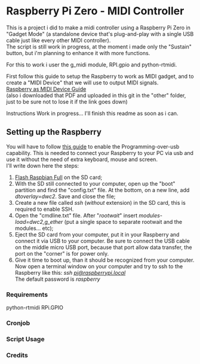 
# Raspberry Pi Zero - MIDI Controller

This is a project i did to make a midi controller using a Raspberry Pi Zero in "Gadget Mode" (a standalone device that's plug-and-play with a single USB cable just like every other MIDI controller).\
The script is still work in progress, at the moment i made only the "Sustain" button, but i'm planning to enhance it with more functions.

For this to work i user the g_midi module, RPI.gpio and python-rtmidi.

First follow this guide to setup the Raspberry to work as MIDI gadget, and to create a "MIDI Device" that we will use to output MIDI signals.\
[Raspberry as MIDI Device Guide](https://ixdlab.itu.dk/wp-content/uploads/sites/17/2017/10/Setting-Up-Raspberry-Pi-for-MIDI.pdf)\
(also i downloaded that PDF and uploaded in this git in the "other" folder, just to be sure not to lose it if the link goes down)

Instructions Work in progress... I'll finish this readme as soon as i can.


## Setting up the Raspberry
You will have to follow [this guide](https://blog.gbaman.info/?p=791) to enable the Programming-over-usb capability. This is needed to connect your Raspberry to your PC via usb and use it without the need of extra keyboard, mouse and screen.\
I'll write down here the steps:
1. [Flash Raspbian Full](https://www.raspberrypi.org/downloads/raspbian/) on the SD card;
2. With the SD still connected to your computer, open up the "boot" partition and find the "config.txt" file. At the bottom, on a new line, add *dtoverlay=dwc2*. Save and close the file;
3. Create a new file called *ssh* (*without* extension) in the SD card, this is required to enable SSH.
4. Open the "cmdline.txt" file. After "*rootwait*" insert *modules-load=dwc2,g_ether* (put a single space to separate rootwait and the modules... etc);
5. Eject the SD card from your computer, put it in your Raspberry and connect it via USB to your computer. Be sure to connect the USB cable on the middle micro USB port, because that port allow data transfer, the port on the "corner" is for power only.
6. Give it time to boot up, than it should be recognized from your computer. Now open a terminal window on your computer and try to ssh to the Raspberry like this: *ssh pi@raspberrypi.local*\
The default password is *raspberry*


### Requirements
python-rtmidi
RPi.GPIO

### Cronjob

### Script Usage

### Credits